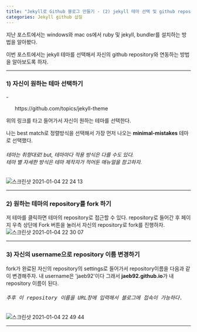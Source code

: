 ```yaml
---
title: "Jekyll로 Github 블로그 만들기 - (2) jekyll 테마 선택 및 github repository 연동"
categories: Jekyll github 삽질
---
```


지난 포스트에서는 windows와 mac os에서 ruby 및 jekyll, bundler를 설치하는 방법을 알아봤다.

이번 포스트에서는 jekyll 테마를 선택해서 자신의 github repository와 연동하는 방법을 알아보도록 하자.

---

<h3>1) 자신이 원하는 테마 선택하기</h3>
- <ol>https://github.com/topics/jekyll-theme</ol>
위의 링크를 타고 들어가서 자신이 원하는 테마를 선택한다. 

나는 best match로 정렬방식을 선택해서 가장 먼저 나오는 **minimal-mistakes** 테마로 선택했다.
###### 테마는 취향대로! but, 테마마다 적용 방식은 다를 수도 있다. <br/> 테마 별 자세한 방식은 테마 제작자가 적어둔 매뉴얼을 참고하자.

![스크린샷 2021-01-04 22 24 13](https://user-images.githubusercontent.com/42923027/103539563-aa7c2880-4edb-11eb-8650-30a870b7f175.png)

---

<h3>2) 원하는 테마의 repository를 fork 하기</h3>
  
저 테마를 클릭하면 테마의 repository로 접근할 수 있다.
repository로 들어간 후 페이지 우측 상단에 Fork 버튼을 눌러서 자신의 repository로 fork를 진행하자.
![스크린샷 2021-01-04 22 30 07](https://user-images.githubusercontent.com/42923027/103540053-6f2e2980-4edc-11eb-92e0-4f8121fa9262.png)

---

<h3>3) 자신의 username으로 repository 이름 변경하기</h3>

fork가 완료된 자신의 repository의 settings로 들어가서 repository이름을 다음과 같이 변경해주자.
내 username은 'jaeb92'이다 그래서 **jaeb92.github.io**가 내 repository 이름이 된다.
<h6><pre>추후 이 repository 이름을 URL창에 입력해서 블로그에 접속이 가능하다.</pre></h6>

![스크린샷 2021-01-04 22 49 44](https://user-images.githubusercontent.com/42923027/103541715-2d52b280-4edf-11eb-95a5-849a256f9d4e.png)

---
